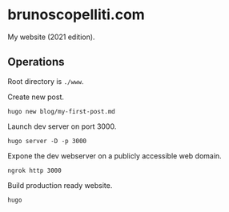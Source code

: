 # brunoscopelliti.com

My website (2021 edition).

## Operations

Root directory is `./www`.

Create new post.

```
hugo new blog/my-first-post.md
```

Launch dev server on port 3000.

```
hugo server -D -p 3000
```

Expone the dev webserver on a publicly accessible web domain.

```
ngrok http 3000
```

Build production ready website.

```
hugo
```



